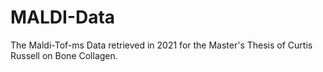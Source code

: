 # MALDI-Data
The Maldi-Tof-ms Data retrieved in 2021 for the Master's Thesis of Curtis Russell on Bone Collagen.
